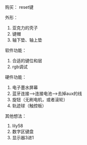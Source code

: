 购买：
reset键

外形：
1. 亚克力的壳子
2. 键帽
3. 轴下垫、轴上垫

软件功能：
1. 合适的键位和层
2. rgb调试

硬件功能：
1. 电子墨水屏幕
2. 蓝牙连接-->连接电池-->去掉aux的线
3. 旋钮（无刷电机，或者滚轮）
4. 轨迹球（触控板）


其他想法：
1. lily58
2. 数字区键盘
3. 显示器3进1

















